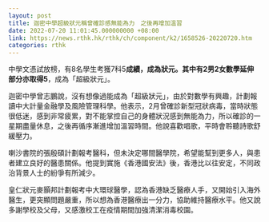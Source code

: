 ```yaml
---
layout: post
title: 迦密中學超級狀元稱曾確診感無能為力　之後再增加溫習
date: 2022-07-20 11:01:45.000000000 +08:00
link: https://news.rthk.hk/rthk/ch/component/k2/1658526-20220720.htm
categories: rthk
---
```


中學文憑試放榜，有8名學生考獲7科5**成績，成為狀元。其中有2男2女數學延伸部分亦取得5**，成為「超級狀元」。

迦密中學曾志鵬說，沒有想像過能成為「超級狀元」，由於對數學有興趣，計劃報讀中大計量金融學及風險管理科學。他表示，2月曾確診新型冠狀病毒，當時狀態很低迷，感到非常疲累，對不能掌控自己的身體狀況感到無能為力，所以確診的一星期盡量休息，之後再循序漸進增加溫習時間。他說喜歡唱歌，平時會聆聽詩歌舒緩壓力。

喇沙書院的張殷碩計劃報考醫科，但未決定哪間醫學院，希望能幫到更多人，與患者建立良好的醫患關係。他提到實施《香港國安法》後，香港比以往安定，不同政治背景人士的紛爭有所減少。

皇仁狀元麥顥邦計劃報考中大環球醫學，認為香港缺乏醫療人手，又開始引入海外醫生，更突顯問題嚴重，所以想為香港醫療出一分力，協助維持醫療水平。他又說多謝學校及父母，又感激校工在疫情期間加強清潔消毒校園。
